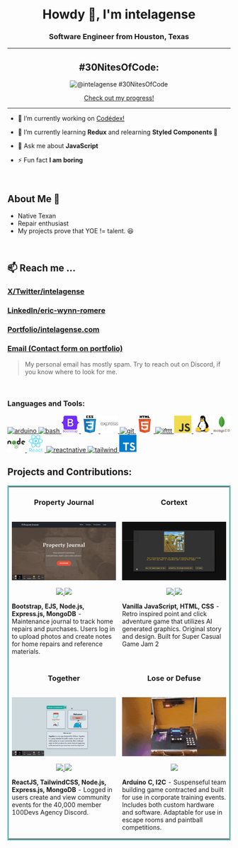 <h1 align="center">Howdy 👋, I'm intelagense</h1>
<h3 align="center">Software Engineer from Houston, Texas</h3>

---

<h2 align="center"> #30NitesOfCode:</h2>

<div align="center">

![@intelagense #30NitesOfCode](https://www.codedex.io/api/petStatus?user=intelagense)  

[Check out my progress!](https://www.codedex.io/@intelagense/30-nites-of-code)  

</div>

<!--
# Welcome to My Text Adventure

Explore the adventure by making choices! Will you uncover the secrets or find your way to the treasure?

<details>
<summary>Start your journey</summary>
  
  You find yourself in a dimly lit room with two doors: one to your left and one to your right.

  <details>
  <summary>🚪 Go through the left door</summary>
  
  - You enter a library filled with ancient books. A mysterious map lies on the table.
    <details>
    <summary>🗺️ Examine the map</summary>
    
    - It's a map leading to a hidden treasure in a nearby forest. Do you:
      <details>
      <summary>🌲 Follow the map</summary>
      
      - You find the treasure and win the game!
      </details>
      <details>
      <summary>📚 Stay and read more books</summary>
      
      - You become the most knowledgeable adventurer!
      </details>
    </details>
  </details>

  <details>
  <summary>🚪 Go through the right door</summary>
  
  - You find yourself in a dark corridor with strange markings on the walls.
    <details>
    <summary>🔍 Investigate the markings</summary>
    
    - The markings reveal a hidden passageway. Do you:
      <details>
      <summary>✨ Enter the passageway</summary>
      
      - You discover a secret society of wizards and are invited to join!
      </details>
      <details>
      <summary>🔙 Turn back</summary>
      
      - You exit the corridor and the room disappears, an illusion!
      </details>
    </details>
  </details>

</details>
-->

---

- 🔭 I’m currently working on <a href="https://www.codedex.io/">Codédex!</a>

- 🌱 I’m currently learning **Redux** and relearning **Styled Components 💅**

- 💬 Ask me about **JavaScript**

- ⚡ Fun fact **I am boring**

<br>

## About Me 🤠

* Native Texan
* Repair enthusiast 
* My projects prove that YOE != talent. 😆

<br>

## 📫 Reach me ...

### [X/Twitter/intelagense](https://twitter.com/intelagense)
### [LinkedIn/eric-wynn-romere](https://www.linkedin.com/in/eric-wynn-romere/)
### [Portfolio/intelagense.com](https://www.intelagense.com/)
### [Email (Contact form on portfolio)](https://www.intelagense.com/#contact)
> My personal email has mostly spam. Try to reach out on Discord, if you know where to look for me.

<br>

<h3 align="left">Languages and Tools:</h3>
<p align="left"> <a href="https://www.arduino.cc/" target="_blank" rel="noreferrer"> <img src="https://cdn.worldvectorlogo.com/logos/arduino-1.svg" alt="arduino" width="40" height="40"/> </a> <a href="https://www.gnu.org/software/bash/" target="_blank" rel="noreferrer"> <img src="https://www.vectorlogo.zone/logos/gnu_bash/gnu_bash-icon.svg" alt="bash" width="40" height="40"/> </a> <a href="https://getbootstrap.com" target="_blank" rel="noreferrer"> <img src="https://raw.githubusercontent.com/devicons/devicon/master/icons/bootstrap/bootstrap-plain-wordmark.svg" alt="bootstrap" width="40" height="40"/> </a> <a href="https://www.w3schools.com/css/" target="_blank" rel="noreferrer"> <img src="https://raw.githubusercontent.com/devicons/devicon/master/icons/css3/css3-original-wordmark.svg" alt="css3" width="40" height="40"/> </a> <a href="https://expressjs.com" target="_blank" rel="noreferrer"> <img src="https://raw.githubusercontent.com/devicons/devicon/master/icons/express/express-original-wordmark.svg" alt="express" width="40" height="40"/> </a> <a href="https://git-scm.com/" target="_blank" rel="noreferrer"> <img src="https://www.vectorlogo.zone/logos/git-scm/git-scm-icon.svg" alt="git" width="40" height="40"/> </a> <a href="https://www.w3.org/html/" target="_blank" rel="noreferrer"> <img src="https://raw.githubusercontent.com/devicons/devicon/master/icons/html5/html5-original-wordmark.svg" alt="html5" width="40" height="40"/> </a> <a href="https://ifttt.com/" target="_blank" rel="noreferrer"> <img src="https://www.vectorlogo.zone/logos/ifttt/ifttt-ar21.svg" alt="ifttt" width="40" height="40"/> </a> <a href="https://developer.mozilla.org/en-US/docs/Web/JavaScript" target="_blank" rel="noreferrer"> <img src="https://raw.githubusercontent.com/devicons/devicon/master/icons/javascript/javascript-original.svg" alt="javascript" width="40" height="40"/> </a> <a href="https://www.linux.org/" target="_blank" rel="noreferrer"> <img src="https://raw.githubusercontent.com/devicons/devicon/master/icons/linux/linux-original.svg" alt="linux" width="40" height="40"/> </a> <a href="https://www.mongodb.com/" target="_blank" rel="noreferrer"> <img src="https://raw.githubusercontent.com/devicons/devicon/master/icons/mongodb/mongodb-original-wordmark.svg" alt="mongodb" width="40" height="40"/> </a> <a href="https://nodejs.org" target="_blank" rel="noreferrer"> <img src="https://raw.githubusercontent.com/devicons/devicon/master/icons/nodejs/nodejs-original-wordmark.svg" alt="nodejs" width="40" height="40"/> </a> <a href="https://reactjs.org/" target="_blank" rel="noreferrer"> <img src="https://raw.githubusercontent.com/devicons/devicon/master/icons/react/react-original-wordmark.svg" alt="react" width="40" height="40"/> </a> <a href="https://reactnative.dev/" target="_blank" rel="noreferrer"> <img src="https://reactnative.dev/img/header_logo.svg" alt="reactnative" width="40" height="40"/> </a> <a href="https://tailwindcss.com/" target="_blank" rel="noreferrer"> <img src="https://www.vectorlogo.zone/logos/tailwindcss/tailwindcss-icon.svg" alt="tailwind" width="40" height="40"/> </a> <a href="https://www.typescriptlang.org/" target="_blank" rel="noreferrer"> <img src="https://raw.githubusercontent.com/devicons/devicon/master/icons/typescript/typescript-original.svg" alt="typescript" width="40" height="40"/> </a> </p>

## Projects and Contributions:

<table bordercolor="#66b2b2">

  <tr>
    <td width="50%" valign="top">
      <h3 align="center">Property Journal</h3>
        <br />
        <a target="_blank" href="http://property-journal.cyclic.app/">
            <img src="images/propertyjournal.gif" width="100%" alt="Property Journal demo"/>
        </a>
        <br />
        <p align="center">
          <a href="https://github.com/intelagense/property-journal" target="_blank">
            <img src="https://img.shields.io/static/v1?label=|&message=REPO&color=23555f&style=plastic&logo=github&logo-color=white"/>
          </a>  
          <a href="http://property-journal.cyclic.app/" target="_blank">
            <img src="https://img.shields.io/static/v1?label=|&message=WEBSITE&color=cdf998&style=plastic&logo=bootstrap&logo-color=white"/>
          </a>
      </p>
      <p><strong>Bootstrap, EJS, Node.js, Express.js, MongoDB</strong> - Maintenance journal to track home repairs and purchases. Users log in to upload photos and create notes for home repairs and reference materials.</p>
    </td>
    <td width="50%" valign="top">
      <h3 align="center">Cortext</h3>
        <br />
        <a target="_blank" href="https://intelagense.itch.io/cortext">
            <img src="images/cortextprofile.gif" width="100%"  alt="Cortext demo"/>
        </a>
        <br />
        <p align="center">
          <a href="https://github.com/intelagense/cortext" target="_blank">
            <img src="https://img.shields.io/static/v1?label=|&message=REPO&color=23555f&style=plastic&logo=github&logo-color=white"/>
          </a>  
          <a href="https://intelagense.itch.io/cortext" target="_blank">
            <img src="https://img.shields.io/static/v1?label=|&message=WEBSITE&color=cdf998&style=plastic&logo=javascript&logo-color=white"/>
          </a>
      </p>
      <p><strong>Vanilla JavaScript, HTML, CSS</strong> - Retro inspired point and click adventure game that utilizes AI generated graphics. Original story and design. Built for Super Casual Game Jam 2</p>
    </td>
  </tr>

  <tr>
<td width="50%" valign="top">
      <h3 align="center">Together</h3>
        <br />
        <a target="_blank" href="https://together.cyclic.app/">
            <img src="images/togetherprofile.gif" width="100%"  alt="Cortext demo"/>
        </a>
        <br />
        <p align="center">
          <a href="https://github.com/Caleb-Cohen/Together" target="_blank">
            <img src="https://img.shields.io/static/v1?label=|&message=REPO&color=23555f&style=plastic&logo=github&logo-color=white"/>
          </a>  
          <a href="https://together.cyclic.app/" target="_blank">
            <img src="https://img.shields.io/static/v1?label=|&message=WEBSITE&color=cdf998&style=plastic&logo=react&logo-color=white"/>
          </a>
      </p>
      <p><strong>ReactJS, TailwindCSS, Node.js, Express.js, MongoDB</strong> - Logged in users create and view community events for the 40,000 member 100Devs Agency Discord.</p>
    </td>
    <td width="50%" valign="top">
      <h3 align="center">Lose or Defuse</h3>
        <br />
        <a target="_blank" href="https://github.com/intelagense/lose-or-defuse">
            <img src="images/propbombprofile.gif" width="100%" alt="Prop bomb demo"/>
        </a>
        <br />
        <p align="center">
          <a href="https://github.com/intelagense/lose-or-defuse" target="_blank">
            <img src="https://img.shields.io/static/v1?label=|&message=REPO&color=23555f&style=plastic&logo=github&logo-color=white"/>
          </a>  
      </p>
      <p><strong>Arduino C, I2C</strong> - Suspenseful team building game contracted and built for use in corporate training events. Includes both custom hardware and software. Adaptable for use in escape rooms and paintball competitions.</p>
    </td>
    
  </tr>

</table>













<!-- <p><img align="left" src="https://github-readme-stats.vercel.app/api/top-langs?username=intelagense&show_icons=true&locale=en&layout=compact" alt="intelagense" /></p>

<p>&nbsp;<img align="center" src="https://github-readme-stats.vercel.app/api?username=intelagense&show_icons=true&locale=en" alt="intelagense" /></p>
 -->
<!-- <p><img align="center" src="https://github-readme-streak-stats.herokuapp.com/?user=intelagense&theme=default" alt="intelagense" /></p>

<br> -->
<!--
## My current soundtrack 🎸

[![spotify-github-profile](https://spotify-github-profile.vercel.app/api/view?uid=intelagense&cover_image=false&theme=default)](https://spotify-github-profile.vercel.app/api/view?uid=intelagense&redirect=true)
-->
<!--
You found the secret message!
-->
